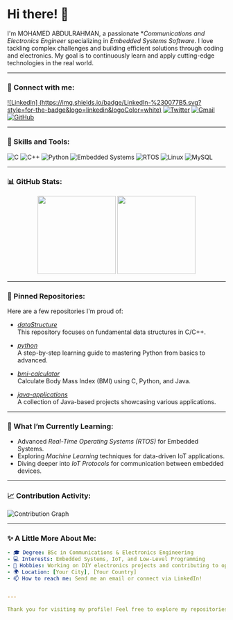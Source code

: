 # Hi there! 👋

I'm MOHAMED ABDULRAHMAN, a passionate **Communications and Electronics Engineer* specializing in *Embedded Systems Software*. I love tackling complex challenges and building efficient solutions through coding and electronics. My goal is to continuously learn and apply cutting-edge technologies in the real world.

---

### 🔗 Connect with me:
[![LinkedIn] (https://img.shields.io/badge/LinkedIn-%230077B5.svg?style=for-the-badge&logo=linkedin&logoColor=white)](https://www.linkedin.com/in/mohamed-abdulrahman-680b532a4/)
[![Twitter](https://img.shields.io/badge/Twitter-%231DA1F2.svg?style=for-the-badge&logo=Twitter&logoColor=white)](https://twitter.com/yourtwitter)
[![Gmail](https://img.shields.io/badge/Gmail-D14836?style=for-the-badge&logo=gmail&logoColor=white)](mailto:youremail@gmail.com)
[![GitHub](https://img.shields.io/badge/GitHub-100000?style=for-the-badge&logo=github&logoColor=white)](https://github.com/yourusername)

---

### 🚀 Skills and Tools:
![C](https://img.shields.io/badge/C-A8B9CC.svg?style=for-the-badge&logo=C&logoColor=white)
![C++](https://img.shields.io/badge/C++-00599C.svg?style=for-the-badge&logo=C%2B%2B&logoColor=white)
![Python](https://img.shields.io/badge/Python-3776AB.svg?style=for-the-badge&logo=python&logoColor=white)
![Embedded Systems](https://img.shields.io/badge/Embedded%20Systems-023430.svg?style=for-the-badge&logo=embedded&logoColor=white)
![RTOS](https://img.shields.io/badge/RTOS-007ACC?style=for-the-badge&logoColor=white)
![Linux](https://img.shields.io/badge/Linux-FCC624?style=for-the-badge&logo=linux&logoColor=black)
![MySQL](https://img.shields.io/badge/MySQL-4479A1.svg?style=for-the-badge&logo=mysql&logoColor=white)

---

### 📊 GitHub Stats:
<div align="center">
  <img height="180em" src="https://github-readme-stats.vercel.app/api?username=yourusername&show_icons=true&theme=radical&hide_border=true&count_private=true" />
  <img height="180em" src="https://github-readme-stats.vercel.app/api/top-langs/?username=yourusername&layout=compact&theme=radical&hide_border=true" />
</div>

---

### 📂 Pinned Repositories:
Here are a few repositories I'm proud of:

- [*dataStructure*](https://github.com/yourusername/dataStructure)  
  This repository focuses on fundamental data structures in C/C++.

- [*python*](https://github.com/yourusername/python)  
  A step-by-step learning guide to mastering Python from basics to advanced.

- [*bmi-calculator*](https://github.com/yourusername/bmi-calculator)  
  Calculate Body Mass Index (BMI) using C, Python, and Java.

- [*java-applications*](https://github.com/yourusername/java-applications)  
  A collection of Java-based projects showcasing various applications.

---

### 🌱 What I’m Currently Learning:
- Advanced *Real-Time Operating Systems (RTOS)* for Embedded Systems.
- Exploring *Machine Learning* techniques for data-driven IoT applications.
- Diving deeper into *IoT Protocols* for communication between embedded devices.

---

### 📈 Contribution Activity:
![Contribution Graph](https://activity-graph.herokuapp.com/graph?username=yourusername&theme=react-dark)

---

### ✨ A Little More About Me:
```yaml
- 🎓 Degree: BSc in Communications & Electronics Engineering
- 💻 Interests: Embedded Systems, IoT, and Low-Level Programming
- 🔧 Hobbies: Working on DIY electronics projects and contributing to open-source
- 🌍 Location: [Your City], [Your Country]
- 📫 How to reach me: Send me an email or connect via LinkedIn!


---

Thank you for visiting my profile! Feel free to explore my repositories and connect with me. Let's build something amazing together!
